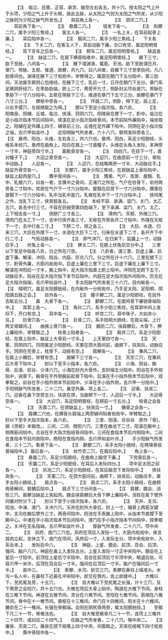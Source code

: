 <!-- { "loadSidebar": true } -->
　　 【注　临泣、目窻、正营、承灵、脑空左右各五，共十穴。按太阳之气上升于头项，少阳之气上升于头颊，故此五脉，从太阳之气则为太阳之气所发，从少阳之脉则为少阳之脉气所发也。】　　耳前角上各一。
　　 【注　颔厌二穴。】
　　耳前角下各一。
　　 【注　悬厘二穴。】
　　锐发下各一。
　　 【注　和髎二穴，属手少阳三焦经。】　　客主人各一。
　　 【注　一名上关，在耳前起骨上廉。】　　耳后陷中各一。
　　 【注　翳风二穴，属手少阳三焦经。】　　下关各一。
　　【注　下关二穴，在客主人下，耳前动脉下廉，合口有空，属足阳明胃经。】　　耳下牙车之后各一。
　　 【注　颊车二穴，属足阳明胃经。】　　缺盆各一。
　　 【注　缺盆二穴，在肩下横骨陷者中，属足阳明胃经。】　　腋下三寸，胁下至胠，八间各一。
　　 【注　腋下谓渊液、辄筋、天池。胁下至胠谓日月、章门、带脉、五枢、维道、居髎，共九穴。曰八间者，自腋下三寸至季肋间，凡八肋骨间也。渊液在腋下三寸宛宛中，举臂得之。辄筋在期门下五分陷中，第三肋间。天池属手厥阴心包络经，在腋下三寸，乳后一寸。日月在期门下五分。章门系足厥阴肝经穴，在季胁肋端，脐上二寸，两旁开九寸，侧卧肘尖尽处是穴。带脉在季胁下一寸八分陷中。五枢在带脉下三寸。维道在章门下五寸三分。居髎在章门下八寸三分。】　　髀枢中旁各一。
　　 【注　环跳二穴，侧卧，伸下足，屈上足，以右手摸穴，左摇撼取之为得。】　　膝以下至足小指次指，各六俞。
　　 【注　阳陵泉、阳辅、丘墟、临泣、侠溪、窍阴六穴。阳陵泉在膝下一寸，胻中。临泣在足小指次指本节后间陷中。侠溪在足小指次指岐骨间，本节前陷外廉陷中，端坐取之。阳辅在足外踝上四寸，辅骨前三分。丘墟在足外踝下陷中。窍阴在足小指次指之端，去爪甲如韭叶。】　　足阳明脉气所发者，六十八穴。额颅发际旁各三。　　 【注　悬颅、阳白、头维，左右各三，共六穴也。悬颅、阳白，系足少阳胆经，头维系本经穴。悬颅在曲角上。阳白在眉上一寸直瞳子。头维在头角入发际，本神旁一寸半，神庭旁四寸半。】　　面鼽骨空各一。
　　【注　四白穴，在目下一寸，直对瞳子下。】　　大迎之骨空各一。
　　 【注　大迎穴，在曲颔前一寸三分，骨陷中动脉。】　　人迎各一。
　　 【注　人迎穴，在结喉两旁一寸半，大动脉应手。】　　缺盆外骨空各一。
　　 【注　天髎穴，属手少阳三焦经，在肩缺盆上骨际陷中，缺盆上起肉是穴。】　　膺中骨间各一。
　　 【注　膺窻、气户、库房、屋翳、乳中、乳根六穴，曰各一者，言膺中之骨间，正诸穴之所在。气户在柱骨下，俞府两旁各二寸陷中。库房在气户下一寸六分陷中。屋翳在巨房下一寸六分陷中。膺窻在屋翳下一寸六分陷中。乳中当乳中是穴。乳根在乳中下一寸六分陷中。】　　侠鸠尾之外，当乳下三寸，侠胃脘各五。　　 【注　本经不容、承满、梁门、关门、太乙五穴，各去中行三寸。不容在巨阙旁第四肋端下，至下承满、梁门、关门、太乙，上下相去各一寸。】　　侠脐广三寸各三。
　　 【注　滑肉门、天枢、外陵三穴。滑肉门在太乙下一寸，去中行侠齐各三寸。天枢在齐旁各开二寸陷中。外陵在天枢下一寸，去中行各二寸。】　　下脐二寸，侠之各三。
　　 【注　大巨、水道、归来三穴。大巨在外陵下一寸。水道在大巨下二寸。归来在水道下二寸，各开齐下中行二寸。】　　气街动脉各一。
　　【注　即气冲穴，在归来下，鼠鼷上一寸，动脉应手。】　　伏兔上各一。
　　 【注　髀关二穴，在膝上伏兔后交分中。】　　三里以下至足中指各八俞，分之所在穴空。　　 【注　八俞者，谓三里、巨虚上廉、巨虚下廉、解溪、冲阳、陷谷、内庭、厉兑八穴。分之所在计十六穴。三里在膝下三寸，胻骨外廉，大筋内宛宛中。巨虚上廉在三里下三寸。巨虚下廉在上廉下三寸。解溪在冲阳后一寸半，腕上陷中，足大指次指直上跗上陷中。冲阳在足跗下五寸，动脉应手。陷谷在足大指次指下本节后陷中。内庭在足大指次指外间陷中。厉兑在足大指次指端，去爪甲如韭叶。】　　手太阳脉气所发者三十六穴。目内眦各一。　　 【注　晴明穴，属足太阳膀胱经，在内眦外一分宛宛中，乃手足太阳、足阳明、阴阳蹺五脉之会。】　　目外各一。
　　 【注　瞳子髎二穴，属足少阳胆经，在目外去眦五分。】　　鼻　丸骨下各一。
　　 【注　颧髎二穴，在面鸠骨下廉锐骨端陷中。】　　耳郭上各一。
　　 【注　角孙二穴，系手少阳三焦经，在耳郭中间上发际下，开口有空。】　　耳中各一。
　　 【注　听宫二穴，耳中珠子，大如赤小豆。】　　巨骨穴各一。
　　 【注　巨骨二穴，系手阳明大肠经，在肩尖端，上行两叉骨罅间。】　　曲掖上骨穴各一。
　　【注　臑俞二穴，挟肩髎后，大骨下，胛上廉陷中，举臂取之。】　　柱骨上陷者各一。
　　 【注　肩井二穴，系足少阳胆经，在肩上陷中，缺盆上大骨前一寸半。】　　上天窻四寸各一。
　　 【注　天窻、窍阴四穴。窍阴属足少阳胆经。天窻在颈大筋间前，曲颊下，扶突后，动脉应手。窍阴在完骨上，枕骨下，动摇有空。】　　肩解各一。
　　 【注　秉风二穴，在肩上小髃后，举臂有空。】　　肩解下三寸各一。
　　 【注　天宗二穴，在秉风后大骨下陷中。】　　肘以下至手小指本，各六俞。
　　 【注　小海、阳谷、腕骨、后溪、前谷、少泽六穴。小海在肘内大骨外，去肘端五分陷中。阳谷在手外侧陷中，锐骨下。腕骨在手外侧腕前起骨下陷中。后溪在手小指外侧本节后陷中，捏拳取之。前谷在手小指外侧本节前陷中。少泽在手小指外侧，去爪甲一分陷中。】　　手阳明脉气所发者，二十二穴。鼻空外廉、项上各二。　　 【注　迎香、扶突二穴。迎香在鼻下空旁五分。扶突在颈，当曲颊下一寸，人迎后一寸半。】　　大迎骨空各一。
　　 【注　大迎穴，系足阳明胃经，在颊前一寸五分。】　　柱骨之会各一。
　　 【注　天鼎二穴，在颈缺盆上，扶突后一寸。】　　髃骨之会各一。
　　 【注　肩髃二穴也，在膊骨头肩端上两旁罅间陷者宛宛中，举臂取之。】　　肘以下至手大指次指本，各六俞。
　　 【注　三里、阳溪、合谷谷　原作「骨]，据《灵枢》本输改。、三间、二间、商阳六穴。三里在曲池下二寸。阳溪在腕中上侧两筋间陷中。合谷在手大指次指岐骨间陷中。三间在食指本节后内侧陷中。二间在食指本节前内侧陷中。商阳在食指内侧，去爪甲如韭叶许。】　　手少阳脉气所发者，三十二穴。鼽骨下各一。　　 【注　颧髎二穴，系手太阳小肠经，在两頄骨锐骨端陷中。】 眉后各一。　　 【注　丝竹空二穴，在眉后陷中。】　　角上各一。
　　 【注　悬厘二穴，系足少阳胆经，在曲角上脑空下廉。】　　下完骨后各一。
　　 【注　天牖二穴，系足少阳胆经，在耳后入发际四分。】　　项中足太阳之前各一。
　　 【注　风池二穴，系足少阳胆经，在耳后脑空下发际陷中。】　　侠扶突各一。
　　 【注　天窻二穴，在颈大筋间前，曲颊下，扶突后，动脉应手，属手太阳小肠经。】　　肩贞各一。
　　 【注　肩贞二穴，系手太阳小肠经，在曲颊两骨解间，肩髃后陷中。】　　肩贞下三寸分间各一。
　　 【注　肩髎、臑会、消铄三穴。肩髎当缺盆上突起肉。臑会挟肩髎后大骨下胛上廉陷中。消铄在肩下臂外间腋对肘分下。】　　肘以下至于小指次指本，各六俞。
　　 【注　天井、支沟、阳池、中渚、液门、关冲六穴。天井在肘外大骨后，肘上一寸，辅骨上两筋叉罅中。支沟在腕后臂外三寸，两骨间陷中。阳池在手表腕上陷中，从指本节直摸下至腕中心。中渚在手小指次指本节后间陷中。液门在手小指次指本节间陷中，捏拳取之。关冲在无名指端，去爪甲如韭叶许。】　　督脉气所发者，二十八穴。项中央二。　　 【注　风府、痖门二穴也。风府在项后入发际一寸，大筋内宛宛中，疾言其肉立起，言休立下。痖门在项间，风府后一寸，入发际五分，项中央宛宛中，入系舌本。】　　发际后中八。
　　 【注　神庭、上星、顖会、前顶、百会、后顶、强间、脑户八穴。神庭在鼻上入发际五分。上星入发际一寸正中央陷中。顖会在上星后一寸陷中。前顶在上星后寸半陷中。百会在前顶后寸半顶中央，略退后些，可容爪甲一米许。后顶在百会后一寸半。强间在后顶后一寸半。脑户在强间后一寸半。】　　面中三。
　　 【注　素髎、水沟、龂交三穴。素髎在鼻柱上端准头。水沟一名人中，在鼻柱下近鼻孔中央陷中。龂交在唇内，齿上龂缝中。】　　大椎以下，至尻尾及旁，十五穴。
　　 【注　自大椎以下至尻尾之长强，计十三穴，及下两旁之会阳穴，共十五穴也。大椎在项后大骨上陷中。陶道在大椎下节间。身柱在三椎下节间。神道在五椎节间。灵台在六椎节间。至阳在七椎节间。筋缩在八椎节间。脊中在十一椎节间。悬枢在十三椎间。命门在十四椎间。阳关在十六椎间。腰俞在二十一椎间。长强在脊骶端。会阳在阴尻骨两旁，属太阳膀胱经。】　　至骶下凡二十一节，脊椎法也。
　　 【注　自大椎至骶骨凡二十一节，连项上三椎共二十四节，或曰应二十四气。】　　任脉之气所发者，二十八穴。喉中央二。　　【注　廉泉、天突二穴。廉泉在颔下结喉上四寸中央，仰面取之。天突在结喉下四寸宛宛中。】　　膺中骨陷中各一。
